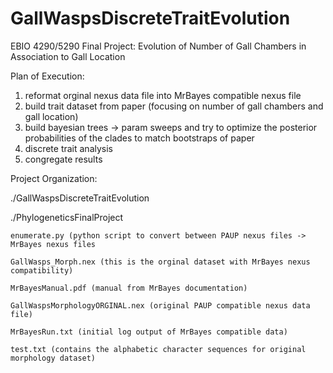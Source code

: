 # GallWaspsDiscreteTraitEvolution
EBIO 4290/5290 Final Project: Evolution of Number of Gall Chambers in Association to Gall Location


Plan of Execution:
1) reformat orginal nexus data file into MrBayes compatible nexus file
2) build trait dataset from paper (focusing on number of gall chambers and gall location)
3) build bayesian trees -> param sweeps and try to optimize the posterior probabilities of the clades to match bootstraps of paper
4) discrete trait analysis 
5) congregate results


Project Organization:

./GallWaspsDiscreteTraitEvolution

  ./PhylogeneticsFinalProject
  
    enumerate.py (python script to convert between PAUP nexus files -> MrBayes nexus files 
    
    GallWasps_Morph.nex (this is the orginal dataset with MrBayes nexus compatibility)
    
    MrBayesManual.pdf (manual from MrBayes documentation)
    
    GallWaspsMorphologyORGINAL.nex (original PAUP compatible nexus data file)
    
    MrBayesRun.txt (initial log output of MrBayes compatible data)
    
    test.txt (contains the alphabetic character sequences for original morphology dataset)
    
